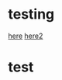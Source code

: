 # testing

[here](#testing)
[here2](#test)













































































# test
